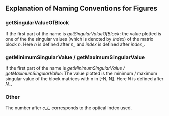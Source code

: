 ## Explanation of Naming Conventions for Figures

### getSingularValueOfBlock
If the first part of the name is *getSingularValueOfBlock*:  the value plotted is one of the the singular values 
(which is denoted by *index*) of the matrix block *n*. 
Here *n* is defined after *n_* and *index* is defined after *index_*.

### getMinimumSingularValue / getMaximumSingularValue
If the first part of the name is *getMinimumSingularValue / getMaximumSingularValue*: The value plotted is the minimum / maximum singular value of the block matrices with n in [-N, N].
Here *N* is defined after *N_*.

### Other
The number after *c_i_* corresponds to the optical index used.
